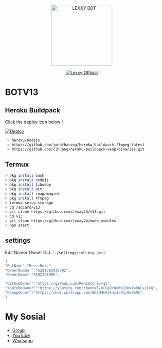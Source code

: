 <p align="center">
<img src="https://telegra.ph/file/8c988b0bd80b582673019.jpg" alt="LEXXY BOT" width="200"/>

<p align="center">
    <a href="https://Lexxy24.github.io">
        <img
            src="https://readme-typing-svg.herokuapp.com?size=15&width=280&lines=Created+By+Lexxy+Official+🌐"
            alt="Lexxy Official"
        />
    </a>
</p>

# BOTV13
## Heroku Buildpack

Click the deploy icon below !

[![Deploy](https://www.herokucdn.com/deploy/button.svg)](https://heroku.com/deploy?template=https://github.com/Lexxy24/v13)

```bash
 > heroku/nodejs
 > https://github.com/jonathanong/heroku-buildpack-ffmpeg-latest
 > https://github.com/clhuang/heroku-buildpack-webp-binaries.git
```

## Termux
```bash
> pkg install bash
> pkg install nodejs
> pkg install libwebp
> pkg install git
> pkg install imagemagick
> pkg install ffmpeg
> termux-setup-storage
> cd /sdcard/v13
> git clone https://github.com/Lexxy24/v13.git
> cd v13
> git clone https://github.com/Lexxy24/node_modules
> npm start
```

## settings
Edit Nomor Owner DLL `'./settings/setting.json'`

```ts
{
"BotName":"RenzzBotz",
"OwnerNumber":"6281383035692",
"OwnerName":"RENZZSTORE",

"GithubOwner":"https://github.com/RenzStore/v13",
"YoutubeOwner":"https://youtube.com/channel/UCOaRY0XWVIRnslwhNCx2TXQ",
"GroupOwner":"https://chat.whatsapp.com/DNzM4hRZk4sJdOnj8vZm9X"
}
```

# My Sosial
- [Group ](https://chat.whatsapp.com/DNzM4hRZk4sJdOnj8vZm9X)
- [YouTube ](https://youtube.com/channel/UCOaRY0XWVIRnslwhNCx2TXQ)
- [Whatsapp ](https://wa.me/6281383035692)
